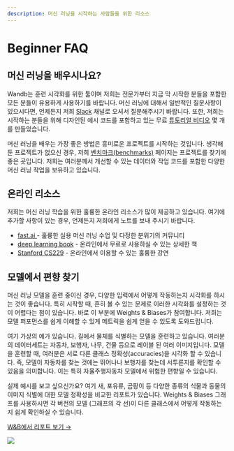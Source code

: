 ```yaml
---
description: 머신 러닝을 시작하는 사람들을 위한 리소스
---
```


# Beginner FAQ

##  **머신 러닝을 배우시나요?**

Wandb는 훈련 시각화를 위한 툴이며 저희는 전문가부터 지금 막 시작한 분들을 포함한 모든 분들이 유용하게 사용하기를 바랍니다. 머신 러닝에 대해서 일반적인 질문사항이 있으시다면, 언제든지 저희 [Slack](http://bit.ly/wandb-forum) 채널로 오셔서 질문해주시기 바랍니다. 또한, 저희는 시작하는 분들을 위해 디자인된 예시 코드를 포함하고 있는 무료 [튜토리얼 비디오](https://www.wandb.com/tutorials) 몇 개를 만들었습니다.

 머신 러닝을 배우는 가장 좋은 방법은 흥미로운 프로젝트를 시작하는 것입니다. 생각해 둔 프로젝트가 없으신 경우, 저희 [벤치마크\(benchmarks\)](https://www.wandb.com/benchmarks) 페이지는 프로젝트를 찾기에 좋은 곳입니다. 저희는 여러분께서 개선할 수 있는 데이터와 작업 코드를 포함한 다양한 머신 러닝 작업을 보유하고 있습니다.

##  **온라인 리소스**

저희는 머신 러닝 학습을 위한 훌륭한 온라인 리소스가 많이 제공하고 있습니다. 여기에 추가할 사항이 있는 경우, 언제든지 저희에게 노트를 보내 주시기 바랍니다.

* [fast.ai ](https://www.fast.ai)- 훌륭한 실용 머신 러닝 수업 및 다정한 분위기의 커뮤니티
* [deep learning book](http://www.deeplearningbook.org) - 온라인에서 무료로 사용하실 수 있는 상세한 책
* [Stanford CS229](https://see.stanford.edu/Course/CS229) - 온라인에서 이용할 수 있는 훌륭한 강연

##  **모델에서 편향 찾기**

 머신 러닝 모델을 훈련 중이신 경우, 다양한 입력에서 어떻게 작동하는지 시각화를 하시는 것이 좋습니다. 특히 시작할 때, 흔히 볼 수 있는 문제로 이러한 시각화를 설정하는 것이 어렵다는 점이 있습니다. 바로 이 부분에 Weights & Biases가 참여합니다. 저희는 모델 퍼포먼스를 쉽게 이해할 수 있게 메트릭을 쉽게 얻을 수 있도록 도와드립니다.

여기 가상의 예가 있습니다. 길에서 물체를 식별하는 모델을 훈련하고 있습니다. 여러분의 데이터세트는 자동차, 보행자, 나무, 건물 등으로 레이블 된 여러 이미지입니다. 모델을 훈련할 때, 여러분은 서로 다른 클래스 정확성\(accuracies\)을 시각화 할 수 있습니다. 즉, 모델이 자동차를 찾는 것에는 뛰어나나 보행자를 찾는데 서투른지를 확인할 수 있음을 의미합니다. 이는 특히 자율주행자동차 모델에서 위험한 편향일 수 있습니다.

실제 예시를 보고 싶으신가요? 여기 새, 포유류, 곰팡이 등 다양한 종류의 식물과 동물의 이미지 식별에 대한 모델 정확성을 비교한 리포트가 있습니다. Weights & Biases 그래프를 사용하시면 각 버전의 모델 \(그래프의 각 선\)이 다른 클래스에서 어떻게 작동하는지 쉽게 확인하실 수 있습니다.

 [W&B에서 리포트 보기 →](https://app.wandb.ai/stacey/curr_learn/reports/Species-Identification--VmlldzoxMDk3Nw)​

![](../.gitbook/assets/image%20%2818%29%20%283%29%20%283%29.png)

